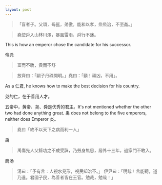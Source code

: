 ```yaml
---
layout: post
---
```


> 「盲者子。父頑，母嚚，弟傲，能和以孝，烝烝治，不至姦。」

> 堯使舜入山林川澤，暴風雷雨，舜行不迷。

This is how an emperor chose the candidate for his successor.

帝尧

> 富而不驕，貴而不舒

> 放齊曰：「嗣子丹硃開明。」堯曰：「籲！頑凶，不用」。

As a 仁君, he knows how to make the best decision for his country.

尧的仁，在于善用人才。

五帝中，黄帝、尧、舜是优秀的君主。It's not mentioned whether the other two had done anything great. 禹 does not belong to the five emperors, neither does Emperor 炎。

> 堯曰「終不以天下之病而利一人」


禹

> 禹傷先人父鯀功之不成受誅，乃勞身焦思，居外十三年，過家門不敢入。


商汤

> 湯曰：「予有言：人視水見形，視民知治不。」
> 伊尹曰：「明哉！言能聽，道乃進。君國子民，為善者皆在王官。勉哉，勉哉！」
